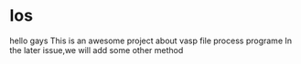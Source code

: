 # Ios
hello gays
This is an awesome project about vasp file process programe 
In the later issue,we will add some other method
